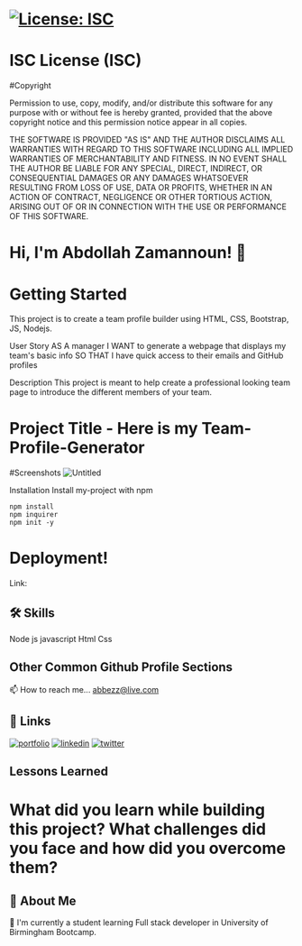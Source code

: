 # [![License: ISC](https://img.shields.io/badge/License-ISC-blue.svg)](https://opensource.org/licenses/ISC)


# ISC License (ISC)
#Copyright <YEAR> <OWNER>

Permission to use, copy, modify, and/or distribute this software for any purpose with or without fee is hereby granted, provided that the above copyright notice and this permission notice appear in all copies.

THE SOFTWARE IS PROVIDED "AS IS" AND THE AUTHOR DISCLAIMS ALL WARRANTIES WITH REGARD TO THIS SOFTWARE INCLUDING ALL IMPLIED WARRANTIES OF MERCHANTABILITY AND FITNESS. IN NO EVENT SHALL THE AUTHOR BE LIABLE FOR ANY SPECIAL, DIRECT, INDIRECT, OR CONSEQUENTIAL DAMAGES OR ANY DAMAGES WHATSOEVER RESULTING FROM LOSS OF USE, DATA OR PROFITS, WHETHER IN AN ACTION OF CONTRACT, NEGLIGENCE OR OTHER TORTIOUS ACTION, ARISING OUT OF OR IN CONNECTION WITH THE USE OR PERFORMANCE OF THIS SOFTWARE.



# Hi, I'm Abdollah Zamannoun! 👋


# Getting Started
This project is to create a team profile builder using HTML, CSS, Bootstrap, JS, Nodejs.

User Story AS A manager I WANT to generate a webpage that displays my team's basic info SO THAT I have quick access to their emails and GitHub profiles

Description This project is meant to help create a professional looking team page to introduce the different members of your team.



# Project Title - Here is my Team-Profile-Generator


#Screenshots
![Untitled](https://user-images.githubusercontent.com/94430401/160308050-426d260f-f872-4586-9239-60c2f5dae6d0.png)


Installation
Install my-project with npm

    npm install
    npm inquirer 
    npm init -y



# Deployment!

Link: 


## 🛠 Skills
Node js
javascript
Html
Css



## Other Common Github Profile Sections

📫 How to reach me... abbezz@live.com 

## 🔗 Links
[![portfolio](https://img.shields.io/badge/my_portfolio-000?style=for-the-badge&logo=ko-fi&logoColor=white)](https://abbezz.github.io/Portfolio-Page-Advanced/)
[![linkedin](https://img.shields.io/badge/linkedin-0A66C2?style=for-the-badge&logo=linkedin&logoColor=white)](https://www.linkedin.com/in/abdollah-zamannoun-943784226//)
[![twitter](https://img.shields.io/badge/twitter-1DA1F2?style=for-the-badge&logo=twitter&logoColor=white)](https://twitter.com/AZamannoun/)

## Lessons Learned

# What did you learn while building this project? What challenges did you face and how did you overcome them?  
 



## 🚀 About Me

🧠 I'm currently a student learning Full stack developer in University of Birmingham Bootcamp. 






